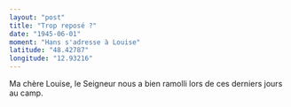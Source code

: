 ```yaml
---
layout: "post"
title: "Trop reposé ?"
date: "1945-06-01"
moment: "Hans s'adresse à Louise"
latitude: "48.42787"
longitude: "12.93216"
---
```


Ma chère Louise, le Seigneur nous a bien ramolli lors de ces derniers jours au camp.


<div class="histoire"></div>

<div class="commentaire"></div>